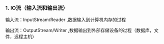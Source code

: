 ### 1. IO流（输入流和输出流）

输入流：InputStream/Reader ,数据输入到计算机内存的过程

输出流：OutputStream/Writer ,数据输出到外部存储设备的过程（数据库，文件，远程主机）